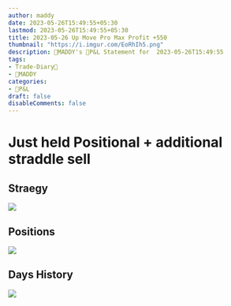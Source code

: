 ```yaml
---
author: maddy
date: 2023-05-26T15:49:55+05:30
lastmod: 2023-05-26T15:49:55+05:30
title: 2023-05-26 Up Move Pro Max Profit +550
thumbnail: "https://i.imgur.com/EoRhIh5.png"
description: 🧔MADDY's 💸P&L Statement for  2023-05-26T15:49:55 
tags:
- Trade-Diary📗
- 🧔MADDY
categories: 
- 💸P&L
draft: false
disableComments: false
---
```

# Just held Positional + additional straddle sell

## Straegy

![](https://i.imgur.com/EoRhIh5.png)


## Positions

![](https://i.imgur.com/1WCVtAw.png)

## Days History

![](https://i.imgur.com/5c203w2.png)
